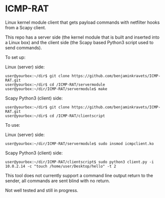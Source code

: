 # ICMP-RAT
Linux kernel module client that gets payload commands with netfilter hooks from a Scapy client.

This repo has a server side (the kernel module that is built and inserted into a Linux box) and the client side (the Scapy based Python3 script used to send commands). 

To set up:

Linux (server) side:
```
user@yourbox:~/dir$ git clone https://github.com/benjaminkravets/ICMP-RAT.git
user@yourbox:~/dir$ cd /ICMP-RAT/servermodule
user@yourbox:~/dir/ICMP-RAT/servermodule$ make 
```
Scapy Python3 (client) side:
```
user@yourbox:~/dir$ git clone https://github.com/benjaminkravets/ICMP-RAT.git
user@yourbox:~/dir$ cd /ICMP-RAT/clientscript
```

To use:

Linux (server) side:
```
user@yourbox:~/dir/ICMP-RAT/servermodule$ sudo insmod icmpclient.ko
```
Scapy Python3 (client) side:
```
user@yourbox:~/dir/ICMP-RAT/clientscript$ sudo python3 client.py -i 10.0.2.14 -c "touch /home/user/Desktop/hello" -t 2
```


This tool does not currently support a command line output return to the sender, all commands are sent blind with no return. 

Not well tested and still in progress.
